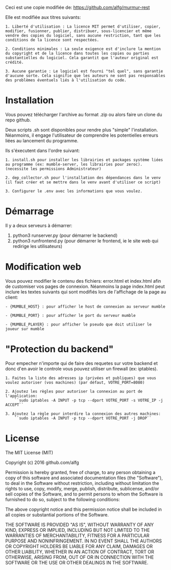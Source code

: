Ceci est une copie modifiée de: https://github.com/alfg/murmur-rest

Elle est modifiée aux titres suivants:

    1. Liberté d'utilisation : La licence MIT permet d'utiliser, copier, modifier, fusionner, publier, distribuer, sous-licencier et même vendre des copies du logiciel, sans aucune restriction, tant que les conditions de la licence sont respectées.

    2. Conditions minimales : La seule exigence est d'inclure la mention du copyright et de la licence dans toutes les copies ou parties substantielles du logiciel. Cela garantit que l'auteur original est crédité.

    3. Aucune garantie : Le logiciel est fourni "tel quel", sans garantie d'aucune sorte. Cela signifie que les auteurs ne sont pas responsables des problèmes éventuels liés à l'utilisation du code.

# Installation

Vous pouvez télécharger l'archive au format .zip ou alors faire un clone du repo github.

Deux scripts .sh sont disponibles pour rendre plus "simple" l'installation. Néanmoins, il engage l'utilisateur de comprendre les potentielles erreurs liées au lancement du programme.

Ils s'éxecutent dans l'ordre suivant:

    1. install.sh pour installer les librairies et packages système liées au programme (ex: mumble-server, les librairies pour zeroc). (necessite les permissions Administrateur)

    2. dep_collector.sh pour l'installation des dépendances dans le venv (il faut créer et se mettre dans le venv avant d'utiliser ce script)

    3. Configurer le .env avec les informations que vous voulez.

# Démarrage

Il y a deux serveurs à démarrer:
1. python3 runserver.py (pour démarrer le backend)
2. python3 runfrontend.py (pour démarrer le frontend, ie le site web qui redirige les utilisateurs)

# Modification web

Vous pouvez modifier le contenu des fichiers: error.html et index.html afin de customiser vos pages de connexion.
Néanmoins la page index.html peut inclure les textes suivants qui sont modifiés lors de l'affichage de la page au client:

    - {MUMBLE_HOST} : pour afficher le host de connexion au serveur mumble
    
    - {MUMBLE_PORT} : pour afficher le port du serveur mumble

    - {MUMBLE_PLAYER} : pour afficher le pseudo que doit utiliser le joueur sur mumble

# "Protection du backend"

Pour empecher n'importe qui de faire des requetes sur votre backend et donc d'en avoir le controle vous pouvez utiliser un firewall (ex: iptables).

    1. Faites la liste des adresses ip (privées et publiques) que vous voulez autoriser (vos machines) (par défaut, VOTRE_PORT=8080)

    2. Ajoutez les règles pour autoriser la connexion au port de l'application:
        ``sudo iptables -A INPUT -p tcp --dport VOTRE_PORT -s VOTRE_IP -j ACCEPT``
    
    3. Ajoutez la règle pour interdire la connexion des autres machines:
        ``sudo iptables -A INPUT -p tcp --dport VOTRE_PORT -j DROP``


# License
The MIT License (MIT)

Copyright (c) 2016 github.com/alfg

Permission is hereby granted, free of charge, to any person obtaining a copy of this software and associated documentation files (the "Software"), to deal in the Software without restriction, including without limitation the rights to use, copy, modify, merge, publish, distribute, sublicense, and/or sell copies of the Software, and to permit persons to whom the Software is furnished to do so, subject to the following conditions:

The above copyright notice and this permission notice shall be included in all copies or substantial portions of the Software.

THE SOFTWARE IS PROVIDED "AS IS", WITHOUT WARRANTY OF ANY KIND, EXPRESS OR IMPLIED, INCLUDING BUT NOT LIMITED TO THE WARRANTIES OF MERCHANTABILITY, FITNESS FOR A PARTICULAR PURPOSE AND NONINFRINGEMENT. IN NO EVENT SHALL THE AUTHORS OR COPYRIGHT HOLDERS BE LIABLE FOR ANY CLAIM, DAMAGES OR OTHER LIABILITY, WHETHER IN AN ACTION OF CONTRACT, TORT OR OTHERWISE, ARISING FROM, OUT OF OR IN CONNECTION WITH THE SOFTWARE OR THE USE OR OTHER DEALINGS IN THE SOFTWARE.